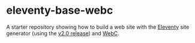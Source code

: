 # eleventy-base-webc

A starter repository showing how to build a web site with the [Eleventy](https://www.11ty.dev/) site generator (using the [v2.0 release](https://www.11ty.dev/blog/eleventy-v2/)) and [WebC](https://www.11ty.dev/docs/languages/webc/).
